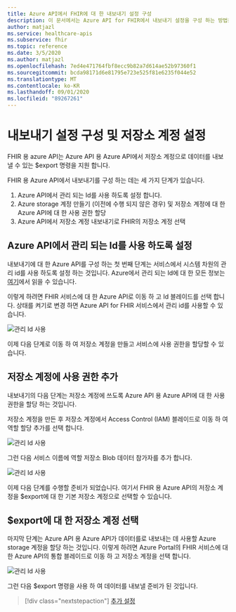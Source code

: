 ```yaml
---
title: Azure API에서 FHIR에 대 한 내보내기 설정 구성
description: 이 문서에서는 Azure API for FHIR에서 내보내기 설정을 구성 하는 방법을 설명 합니다.
author: matjazl
ms.service: healthcare-apis
ms.subservice: fhir
ms.topic: reference
ms.date: 3/5/2020
ms.author: matjazl
ms.openlocfilehash: 7ed4e471764fbf8ecc9b82a7d614ae52b97360f1
ms.sourcegitcommit: bcda98171d6e81795e723e525f81e6235f044e52
ms.translationtype: MT
ms.contentlocale: ko-KR
ms.lasthandoff: 09/01/2020
ms.locfileid: "89267261"
---
```

# <a name="configure-export-setting-and-set-up-the-storage-account"></a>내보내기 설정 구성 및 저장소 계정 설정

FHIR 용 azure API는 Azure API 용 Azure API에서 저장소 계정으로 데이터를 내보낼 수 있는 $export 명령을 지원 합니다.

FHIR 용 Azure API에서 내보내기를 구성 하는 데는 세 가지 단계가 있습니다.

1. Azure API에서 관리 되는 Id를 사용 하도록 설정 합니다.
2. Azure storage 계정 만들기 (이전에 수행 되지 않은 경우) 및 저장소 계정에 대 한 Azure API에 대 한 사용 권한 할당
3. Azure API에서 저장소 계정 내보내기로 FHIR의 저장소 계정 선택

## <a name="enabling-managed-identity-on-azure-api-for-fhir"></a>Azure API에서 관리 되는 Id를 사용 하도록 설정

내보내기에 대 한 Azure API를 구성 하는 첫 번째 단계는 서비스에서 시스템 차원의 관리 id를 사용 하도록 설정 하는 것입니다. Azure에서 관리 되는 Id에 대 한 모든 정보는 [여기](../active-directory/managed-identities-azure-resources/overview.md)에서 읽을 수 있습니다.

이렇게 하려면 FHIR 서비스에 대 한 Azure API로 이동 하 고 Id 블레이드를 선택 합니다. 상태를 켜기로 변경 하면 Azure API for FHIR 서비스에서 관리 id를 사용할 수 있습니다.

![관리 Id 사용](media/export-data/fhir-mi-enabled.png)

이제 다음 단계로 이동 하 여 저장소 계정을 만들고 서비스에 사용 권한을 할당할 수 있습니다.

## <a name="adding-permission-to-storage-account"></a>저장소 계정에 사용 권한 추가

내보내기의 다음 단계는 저장소 계정에 쓰도록 Azure API 용 Azure API에 대 한 사용 권한을 할당 하는 것입니다.

저장소 계정을 만든 후 저장소 계정에서 Access Control (IAM) 블레이드로 이동 하 여 역할 할당 추가를 선택 합니다.

![관리 Id 사용](media/export-data/fhir-export-role-assignment.png)

그런 다음 서비스 이름에 역할 저장소 Blob 데이터 참가자를 추가 합니다.

![관리 Id 사용](media/export-data/fhir-export-role-add.png)

이제 다음 단계를 수행할 준비가 되었습니다. 여기서 FHIR 용 Azure API의 저장소 계정을 $export에 대 한 기본 저장소 계정으로 선택할 수 있습니다.

## <a name="selecting-the-storage-account-for-export"></a>$export에 대 한 저장소 계정 선택

마지막 단계는 Azure API 용 Azure API가 데이터를로 내보내는 데 사용할 Azure storage 계정을 할당 하는 것입니다. 이렇게 하려면 Azure Portal의 FHIR 서비스에 대 한 Azure API의 통합 블레이드로 이동 하 고 저장소 계정을 선택 합니다.

![관리 Id 사용](media/export-data/fhir-export-storage.png)

그런 다음 $export 명령을 사용 하 여 데이터를 내보낼 준비가 된 것입니다.

>[!div class="nextstepaction"]
>[추가 설정](azure-api-for-fhir-additional-settings.md)
